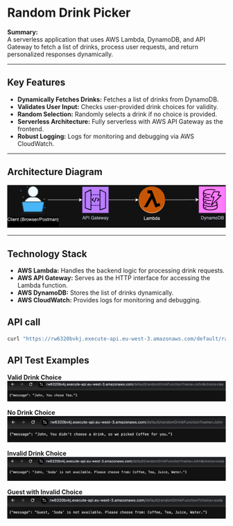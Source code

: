# Random Drink Picker

**Summary:**  
A serverless application that uses AWS Lambda, DynamoDB, and API Gateway to fetch a list of drinks, process user requests, and return personalized responses dynamically.

---

## Key Features
- **Dynamically Fetches Drinks:** Fetches a list of drinks from DynamoDB.
- **Validates User Input:** Checks user-provided drink choices for validity.
- **Random Selection:** Randomly selects a drink if no choice is provided.
- **Serverless Architecture:** Fully serverless with AWS API Gateway as the frontend.
- **Robust Logging:** Logs for monitoring and debugging via AWS CloudWatch.

---

## Architecture Diagram
![Architecture Diagram](architecture.png)

---

## Technology Stack
- **AWS Lambda:**  Handles the backend logic for processing drink requests.
- **AWS API Gateway:** Serves as the HTTP interface for accessing the Lambda function.
- **AWS DynamoDB:** Stores the list of drinks dynamically.
- **AWS CloudWatch:** Provides logs for monitoring and debugging.

## API call
```bash
curl "https://rw6320bvkj.execute-api.eu-west-3.amazonaws.com/default/randomDrinkFunction?name=John&choice=tea"
```
## API Test Examples
**Valid Drink Choice**
![ValidDrinkChoice](examples/ValidDrinkChoice.png)

**No Drink Choice**
![NoDrinkChoice](examples/NoDrinkChoice.png)

**Invalid Drink Choice**
![InvalidDrinkChoice](examples/InvalidDrinkChoice.png)

**Guest with Invalid Choice**
![GuestwithInvalidChoice](examples/GuestwithInvalidChoice.png)
